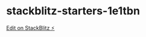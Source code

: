# stackblitz-starters-1e1tbn

[Edit on StackBlitz ⚡️](https://stackblitz.com/edit/stackblitz-starters-1e1tbn)
